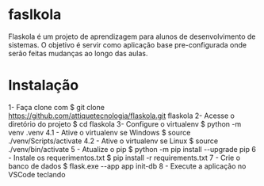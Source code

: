 # faslkola
Flaskola é um projeto de aprendizagem para alunos de desenvolvimento de sistemas.
O objetivo é servir como aplicação base pre-configurada onde serão feitas mudanças
ao longo das aulas.

# Instalação
1- Faça clone com 
$ git clone https://github.com/attiquetecnologia/flaskola.git flaskola
2- Acesse o diretório do projeto
$ cd flaskola
3- Configure o virtualenv
$ python -m venv .venv
4.1 - Ative o virtualenv se Windows
$ source ./venv/Scripts/activate
4.2 - Ative o virtualenv se Linux
$ source ./venv/bin/activate
5 - Atualize o pip
$ python -m pip install --upgrade pip
6 - Instale os requerimentos.txt
$ pip install -r requirements.txt
7 - Crie o banco de dados
$ flask.exe --app app init-db
8 - Execute a aplicação no VSCode teclando <F5>